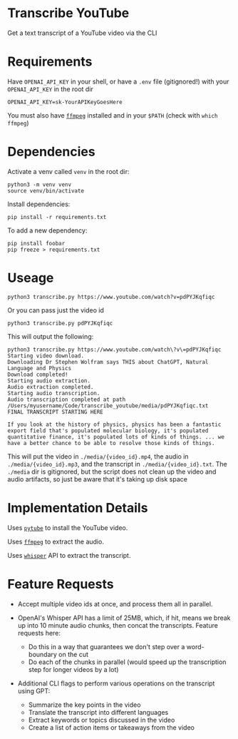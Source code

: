 # Transcribe YouTube

Get a text transcript of a YouTube video via the CLI

# Requirements
Have `OPENAI_API_KEY` in your shell, or have a `.env` file (gitignored!) with your `OPENAI_API_KEY` in the root dir
```
OPENAI_API_KEY=sk-YourAPIKeyGoesHere
```

You must also have [`ffmpeg`](https://ffmpeg.org/download.html) installed and in your `$PATH` (check with `which ffmpeg`)

# Dependencies

Activate a venv called `venv` in the root dir:
```
python3 -m venv venv
source venv/bin/activate
```

Install dependencies:
```
pip install -r requirements.txt
```

To add a new dependency:
```
pip install foobar
pip freeze > requirements.txt
```

# Useage

```
python3 transcribe.py https://www.youtube.com/watch?v=pdPYJKqfiqc
```

Or you can pass just the video id
```
python3 transcribe.py pdPYJKqfiqc
```

This will output the following:
```
python3 transcribe.py https://www.youtube.com/watch\?v\=pdPYJKqfiqc
Starting video download.
Downloading Dr Stephen Wolfram says THIS about ChatGPT, Natural Language and Physics
Download completed!
Starting audio extraction.
Audio extraction completed.
Starting audio transcription.
Audio transcription completed at path /Users/myusername/Code/transcribe_youtube/media/pdPYJKqfiqc.txt
FINAL TRANSCRIPT STARTING HERE

If you look at the history of physics, physics has been a fantastic export field that's populated molecular biology, it's populated quantitative finance, it's populated lots of kinds of things. ... we have a better chance to be able to resolve those kinds of things.
```

This will put the video in `./media/{video_id}.mp4`, the audio in `./media/{video_id}.mp3`, and the transcript in `./media/{video_id}.txt`. The `./media` dir is gitignored, but the script does not clean up the video and audio artifacts, so just be aware that it's taking up disk space

# Implementation Details
Uses [`pytube`](https://github.com/pytube/pytube) to install the YouTube video.

Uses [`ffmpeg`](https://ffmpeg.org) to extract the audio.

Uses [`whisper`](https://github.com/openai/whisper) API to extract the transcript.

# Feature Requests
- Accept multiple video ids at once, and process them all in parallel.

- OpenAI's Whisper API has a limit of 25MB, which, if hit, means we break up into 10 minute audio chunks, then concat the transcripts. Feature requests here:
  - Do this in a way that guarantees we don't step over a word-boundary on the cut
  - Do each of the chunks in parallel (would speed up the transcription step for longer videos by a lot)

- Additional CLI flags to perform various operations on the transcript using GPT:
  - Summarize the key points in the video
  - Translate the transcript into different languages
  - Extract keywords or topics discussed in the video
  - Create a list of action items or takeaways from the video
